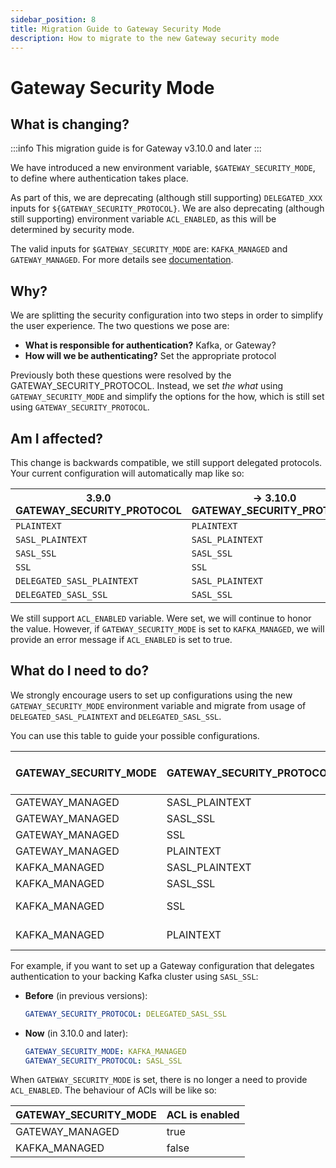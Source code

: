```yaml
---
sidebar_position: 8
title: Migration Guide to Gateway Security Mode
description: How to migrate to the new Gateway security mode
---
```


# Gateway Security Mode

## What is changing?

:::info
This migration guide is for Gateway v3.10.0 and later
:::

We have introduced a new environment variable, `$GATEWAY_SECURITY_MODE`, to define where authentication takes place.

As part of this, we are deprecating (although still supporting) `DELEGATED_XXX` inputs for `${GATEWAY_SECURITY_PROTOCOL}`.
We are also deprecating (although still supporting) environment variable `ACL_ENABLED`, as this will be determined by security mode.

The valid inputs for `$GATEWAY_SECURITY_MODE` are: `KAFKA_MANAGED` and `GATEWAY_MANAGED`. For more details see [documentation](../configuration/env-variables.md#connect-from-clients-to-gateway).

## Why?

We are splitting the security configuration into two steps in order to simplify the user experience. The two questions we pose are:

- **What is responsible for authentication?** Kafka, or Gateway?
- **How will we be authenticating?** Set the appropriate protocol

Previously both these questions were resolved by the GATEWAY_SECURITY_PROTOCOL. Instead, we set _the what_ using `GATEWAY_SECURITY_MODE` and simplify the options for the how, which is still set using `GATEWAY_SECURITY_PROTOCOL`.

## Am I affected?

This change is backwards compatible, we still support delegated protocols. Your current configuration will automatically map like so:

| **3.9.0 GATEWAY_SECURITY_PROTOCOL** | → **3.10.0** GATEWAY_SECURITY_PROTOCOL | → **3.10.0**  GATEWAY_SECURITY_MODE |
|--------------------------------------|-----------------------------------------|--------------------------------------|
| `PLAINTEXT`                          | `PLAINTEXT`                             | `GATEWAY_MANAGED`                    |
| `SASL_PLAINTEXT`                     | `SASL_PLAINTEXT`                        | `GATEWAY_MANAGED`                    |
| `SASL_SSL`                           | `SASL_SSL`                              | `GATEWAY_MANAGED`                    |
| `SSL`                                | `SSL`                                   | `GATEWAY_MANAGED`                    |
| `DELEGATED_SASL_PLAINTEXT`           | `SASL_PLAINTEXT`                        | `KAFKA_MANAGED`                      |
| `DELEGATED_SASL_SSL`                 | `SASL_SSL`                              | `KAFKA_MANAGED`                      |

We still support `ACL_ENABLED` variable. Were set, we will continue to honor the value. However, if `GATEWAY_SECURITY_MODE` is set to `KAFKA_MANAGED`, we will provide an error message if `ACL_ENABLED` is set to true.

## What do I need to do?

We strongly encourage users to set up configurations using the new `GATEWAY_SECURITY_MODE` environment variable and migrate from usage of `DELEGATED_SASL_PLAINTEXT` and `DELEGATED_SASL_SSL`.

You can use this table to guide your possible configurations.

| GATEWAY_SECURITY_MODE | GATEWAY_SECURITY_PROTOCOL | Previous version GATEWAY_SECURITY_PROTOCOL equivalent |
|-----------------------|---------------------------|-------------------------------------------------------|
| GATEWAY_MANAGED       | SASL_PLAINTEXT            | SASL_PLAINTEXT                                        |
| GATEWAY_MANAGED       | SASL_SSL                  | SASL_SSL                                              |
| GATEWAY_MANAGED       | SSL                       | SSL                                                   |
| GATEWAY_MANAGED       | PLAINTEXT                 | PLAINTEXT                                             |
| KAFKA_MANAGED         | SASL_PLAINTEXT            | DELEGATED_SASL_PLAINTEXT                              |
| KAFKA_MANAGED         | SASL_SSL                  | DELEGATED_SASL_SSL                                    |
| KAFKA_MANAGED         | SSL                       | Invalid auth mode with Kafka. Will be rejected.       |
| KAFKA_MANAGED         | PLAINTEXT                 | Invalid auth mode with Kafka. Will be rejected.       |

For example, if you want to set up a Gateway configuration that delegates authentication to your backing Kafka cluster using `SASL_SSL`:

- **Before** (in previous versions):

  ```yaml
  GATEWAY_SECURITY_PROTOCOL: DELEGATED_SASL_SSL
  ```

- **Now** (in 3.10.0 and later):
  
  ```yaml
  GATEWAY_SECURITY_MODE: KAFKA_MANAGED
  GATEWAY_SECURITY_PROTOCOL: SASL_SSL
  ```
  
When `GATEWAY_SECURITY_MODE` is set, there is no longer a need to provide `ACL_ENABLED`. The behaviour of ACls will be like so: 

| GATEWAY_SECURITY_MODE | ACL is enabled |
|-----------------------|----------------|
| GATEWAY_MANAGED       | true           |
| KAFKA_MANAGED         | false          |
